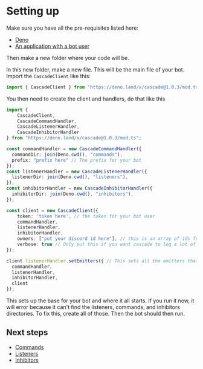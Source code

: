 # Setting up

Make sure you have all the pre-requisites listed here:
- [Deno](https://deno.land/)
- [An application with a bot user](https://discord.com/developers/applications/)

Then make a new folder where your code will be.

In this new folder, make a new file. This will be the main file of your bot.
Import the `CascadeClient` like this:
```ts
import { CascadeClient } from "https://deno.land/x/cascade@1.0.3/mod.ts";
```

You then need to create the client and handlers, do that like this
```ts
import { 
    CascadeClient,
    CascadeCommandHandler,
    CascadeListenerHandler,
    CascadeInhibitorHandler
} from "https://deno.land/x/cascade@1.0.3/mod.ts";

const commandHandler = new CascadeCommandHandler({
  commandDir: join(Deno.cwd(), "commands"),
  prefix: "prefix here" // The prefix for your bot
});
const listenerHandler = new CascadeListenerHandler({
  listenerDir: join(Deno.cwd(), "listeners"),
});
const inhibitorHandler = new CascadeInhibitorHandler({
  inhibitorDir: join(Deno.cwd(), "inhibitors"),
});

const client = new CascadeClient({
    token: 'token here', // the token for your bot user
    commandHandler,
    listenerHandler,
    inhibitorHandler,
    owners: ["put your discord id here"], // this is an array of ids for who is an "owner" of the bot
    verbose: true // Only put this if you want cascade to log a lot of things.
});

client.listenerHandler.setEmitters({ // This sets all the emitters that you can use in your listeners, you can add whatever you want, this is just a recommended default.
  commandHandler,
  listenerHandler,
  inhibitorHandler,
  client
});
```

This sets up the base for your bot and where it all starts. If you run it now, it will error because it can't find the listeners, commands, and inhibitors directories. To fix this, create all of those. Then the bot should then run.

## Next steps

- [Commands](commands.md)
- [Listeners](listeners.md)
- [Inhibitors](inhibitors.md)